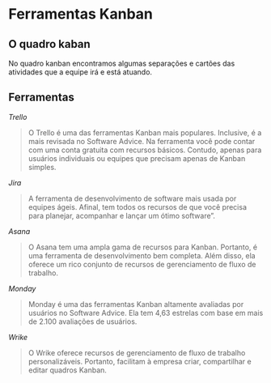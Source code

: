 # Ferramentas Kanban

## O quadro kaban

No quadro kanban encontramos algumas separações e cartões das atividades que a equipe irá e está atuando.

## Ferramentas

*Trello*
> O Trello é uma das ferramentas Kanban mais populares. Inclusive, é a mais revisada no Software Advice. Na ferramenta você pode contar com uma conta gratuita com recursos básicos. Contudo, apenas para usuários individuais ou equipes que precisam apenas de Kanban simples.

*Jira*
> A ferramenta de desenvolvimento de software mais usada por equipes ágeis. Afinal, tem todos os recursos de que você precisa para planejar, acompanhar e lançar um ótimo software”. 

*Asana*
> O Asana tem uma ampla gama de recursos para Kanban. Portanto, é uma ferramenta de desenvolvimento bem completa. Além disso, ela oferece um rico conjunto de recursos de gerenciamento de fluxo de trabalho.

*Monday*
> Monday é uma das ferramentas Kanban altamente avaliadas por usuários no Software Advice. Ela tem 4,63 estrelas com base em mais de 2.100 avaliações de usuários.

*Wrike*
> O Wrike oferece recursos de gerenciamento de fluxo de trabalho personalizáveis. Portanto, facilitam à empresa criar, compartilhar e editar quadros Kanban.